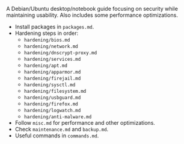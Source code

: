 A Debian/Ubuntu desktop/notebook guide focusing on security while maintaining usability. Also includes some performance optimizations.

+ Install packages in `packages.md`.
+ Hardening steps in order:
  + `hardening/bios.md`
  + `hardening/network.md`
  + `hardening/dnscrypt-proxy.md`
  + `hardening/services.md`
  + `hardening/apt.md`
  + `hardening/apparmor.md`
  + `hardening/firejail.md`
  + `hardening/sysctl.md`
  + `hardening/filesystem.md`
  + `hardening/usbguard.md`
  + `hardening/firefox.md`
  + `hardening/logwatch.md`
  + `hardening/anti-malware.md`
+ Follow `misc.md` for performance and other optimizations.
+ Check `maintenance.md` and `backup.md`.
+ Useful commands in `commands.md`.
